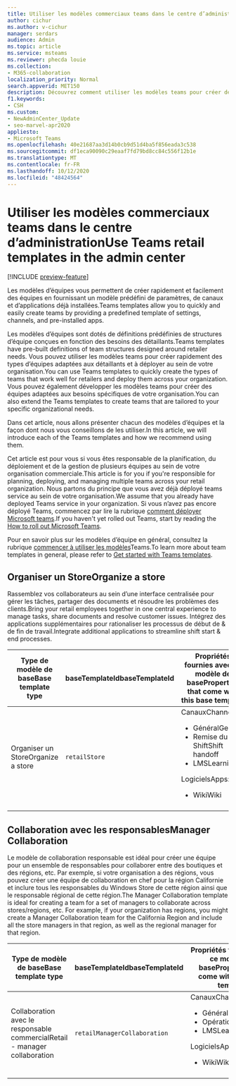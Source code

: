 ```yaml
---
title: Utiliser les modèles commerciaux teams dans le centre d’administration
author: cichur
ms.author: v-cichur
manager: serdars
audience: Admin
ms.topic: article
ms.service: msteams
ms.reviewer: phecda louie
ms.collection:
- M365-collaboration
localization_priority: Normal
search.appverid: MET150
description: Découvrez comment utiliser les modèles teams pour créer des structures d’équipe conçues pour les revendeurs grâce aux paramètres prédéfinis, aux canaux et aux applications préinstallées à l’aide du centre d’administration.
f1.keywords:
- CSH
ms.custom:
- NewAdminCenter_Update
- seo-marvel-apr2020
appliesto:
- Microsoft Teams
ms.openlocfilehash: 40e21687aa3d14b0cb9d51d4ba5f856eada3c538
ms.sourcegitcommit: df1eca90090c29eaaf7fd79bd8cc84c556f12b1e
ms.translationtype: MT
ms.contentlocale: fr-FR
ms.lasthandoff: 10/12/2020
ms.locfileid: "48424564"
---
```

# <a name="use-teams-retail-templates-in-the-admin-center"></a><span data-ttu-id="342d7-103">Utiliser les modèles commerciaux teams dans le centre d’administration</span><span class="sxs-lookup"><span data-stu-id="342d7-103">Use Teams retail templates in the admin center</span></span>

[!INCLUDE [preview-feature](includes/preview-feature.md)]

<span data-ttu-id="342d7-104">Les modèles d’équipes vous permettent de créer rapidement et facilement des équipes en fournissant un modèle prédéfini de paramètres, de canaux et d’applications déjà installées.</span><span class="sxs-lookup"><span data-stu-id="342d7-104">Teams templates allow you to quickly and easily create teams by providing a predefined template of settings, channels, and pre-installed apps.</span></span>

<span data-ttu-id="342d7-105">Les modèles d’équipes sont dotés de définitions prédéfinies de structures d’équipe conçues en fonction des besoins des détaillants.</span><span class="sxs-lookup"><span data-stu-id="342d7-105">Teams templates have pre-built definitions of team structures designed around retailer needs.</span></span> <span data-ttu-id="342d7-106">Vous pouvez utiliser les modèles teams pour créer rapidement des types d’équipes adaptées aux détaillants et à déployer au sein de votre organisation.</span><span class="sxs-lookup"><span data-stu-id="342d7-106">You can use Teams templates to quickly create the types of teams that work well for retailers and deploy them across your organization.</span></span> <span data-ttu-id="342d7-107">Vous pouvez également développer les modèles teams pour créer des équipes adaptées aux besoins spécifiques de votre organisation.</span><span class="sxs-lookup"><span data-stu-id="342d7-107">You can also extend the Teams templates to create teams that are tailored to your specific organizational needs.</span></span>

<span data-ttu-id="342d7-108">Dans cet article, nous allons présenter chacun des modèles d’équipes et la façon dont nous vous conseillons de les utiliser.</span><span class="sxs-lookup"><span data-stu-id="342d7-108">In this article, we will introduce each of the Teams templates and how we recommend using them.</span></span>

<span data-ttu-id="342d7-109">Cet article est pour vous si vous êtes responsable de la planification, du déploiement et de la gestion de plusieurs équipes au sein de votre organisation commerciale.</span><span class="sxs-lookup"><span data-stu-id="342d7-109">This article is for you if you're responsible for planning, deploying, and managing multiple teams across your retail organization.</span></span> <span data-ttu-id="342d7-110">Nous partons du principe que vous avez déjà déployé teams service au sein de votre organisation.</span><span class="sxs-lookup"><span data-stu-id="342d7-110">We assume that you already have deployed Teams service in your organization.</span></span> <span data-ttu-id="342d7-111">Si vous n’avez pas encore déployé Teams, commencez par lire la rubrique [comment déployer Microsoft teams](How-to-roll-out-teams.md).</span><span class="sxs-lookup"><span data-stu-id="342d7-111">If you haven't yet rolled out Teams, start by reading the [How to roll out Microsoft Teams](How-to-roll-out-teams.md).</span></span>

<span data-ttu-id="342d7-112">Pour en savoir plus sur les modèles d’équipe en général, consultez la rubrique [commencer à utiliser les modèles](get-started-with-teams-templates-in-the-admin-console.md)Teams.</span><span class="sxs-lookup"><span data-stu-id="342d7-112">To learn more about team templates in general, please refer to [Get started with Teams templates](get-started-with-teams-templates-in-the-admin-console.md).</span></span>

## <a name="organize-a-store"></a><span data-ttu-id="342d7-113">Organiser un Store</span><span class="sxs-lookup"><span data-stu-id="342d7-113">Organize a store</span></span>

<span data-ttu-id="342d7-114">Rassemblez vos collaborateurs au sein d’une interface centralisée pour gérer les tâches, partager des documents et résoudre les problèmes des clients.</span><span class="sxs-lookup"><span data-stu-id="342d7-114">Bring your retail employees together in one central experience to manage tasks, share documents and resolve customer issues.</span></span> <span data-ttu-id="342d7-115">Intégrez des applications supplémentaires pour rationaliser les processus de début de & de fin de travail.</span><span class="sxs-lookup"><span data-stu-id="342d7-115">Integrate additional applications to streamline shift start & end processes.</span></span>

| <span data-ttu-id="342d7-116">Type de modèle de base</span><span class="sxs-lookup"><span data-stu-id="342d7-116">Base template type</span></span> |<span data-ttu-id="342d7-117">baseTemplateId</span><span class="sxs-lookup"><span data-stu-id="342d7-117">baseTemplateId</span></span> | <span data-ttu-id="342d7-118">Propriétés fournies avec ce modèle de base</span><span class="sxs-lookup"><span data-stu-id="342d7-118">Properties that come with this base template</span></span> |
| ------------------|-- |----------------------------------------------------- |
|<span data-ttu-id="342d7-119">Organiser un Store</span><span class="sxs-lookup"><span data-stu-id="342d7-119">Organize a store</span></span>| `retailStore`|<span data-ttu-id="342d7-120">Canaux</span><span class="sxs-lookup"><span data-stu-id="342d7-120">Channels:</span></span> <ul><li><span data-ttu-id="342d7-121">Général</span><span class="sxs-lookup"><span data-stu-id="342d7-121">General</span></span><li><span data-ttu-id="342d7-122">Remise du Shift</span><span class="sxs-lookup"><span data-stu-id="342d7-122">Shift handoff</span></span></li><li><span data-ttu-id="342d7-123">LMS</span><span class="sxs-lookup"><span data-stu-id="342d7-123">Learning</span></span></li></ul> <span data-ttu-id="342d7-124">Logiciels</span><span class="sxs-lookup"><span data-stu-id="342d7-124">Apps:</span></span> <ul><li><span data-ttu-id="342d7-125">Wiki</span><span class="sxs-lookup"><span data-stu-id="342d7-125">Wiki</span></span></li></ul>|
||||

## <a name="manager-collaboration"></a><span data-ttu-id="342d7-126">Collaboration avec les responsables</span><span class="sxs-lookup"><span data-stu-id="342d7-126">Manager Collaboration</span></span>

<span data-ttu-id="342d7-127">Le modèle de collaboration responsable est idéal pour créer une équipe pour un ensemble de responsables pour collaborer entre des boutiques et des régions, etc. Par exemple, si votre organisation a des régions, vous pouvez créer une équipe de collaboration en chef pour la région Californie et inclure tous les responsables du Windows Store de cette région ainsi que le responsable régional de cette région.</span><span class="sxs-lookup"><span data-stu-id="342d7-127">The Manager Collaboration template is ideal for creating a team for a set of managers to collaborate across stores/regions, etc. For example, if your organization has regions, you might create a Manager Collaboration team for the California Region and include all the store managers in that region, as well as the regional manager for that region.</span></span>

| <span data-ttu-id="342d7-128">Type de modèle de base</span><span class="sxs-lookup"><span data-stu-id="342d7-128">Base template type</span></span>| <span data-ttu-id="342d7-129">baseTemplateId</span><span class="sxs-lookup"><span data-stu-id="342d7-129">baseTemplateId</span></span> | <span data-ttu-id="342d7-130">Propriétés fournies avec ce modèle de base</span><span class="sxs-lookup"><span data-stu-id="342d7-130">Properties that come with this base template</span></span> |
| ------------------|- |----------------------------------------------------- |
|<span data-ttu-id="342d7-131">Collaboration avec le responsable commercial</span><span class="sxs-lookup"><span data-stu-id="342d7-131">Retail - manager collaboration</span></span>|`retailManagerCollaboration` |<span data-ttu-id="342d7-132">Canaux</span><span class="sxs-lookup"><span data-stu-id="342d7-132">Channels:</span></span> <ul><li><span data-ttu-id="342d7-133">Général</span><span class="sxs-lookup"><span data-stu-id="342d7-133">General</span></span><li><span data-ttu-id="342d7-134">Opérations</span><span class="sxs-lookup"><span data-stu-id="342d7-134">Operations</span></span></li><li><span data-ttu-id="342d7-135">LMS</span><span class="sxs-lookup"><span data-stu-id="342d7-135">Learning</span></span></li></ul> <span data-ttu-id="342d7-136">Logiciels</span><span class="sxs-lookup"><span data-stu-id="342d7-136">Apps:</span></span> <ul><li><span data-ttu-id="342d7-137">Wiki</span><span class="sxs-lookup"><span data-stu-id="342d7-137">Wiki</span></span></li></ul>|
||||
